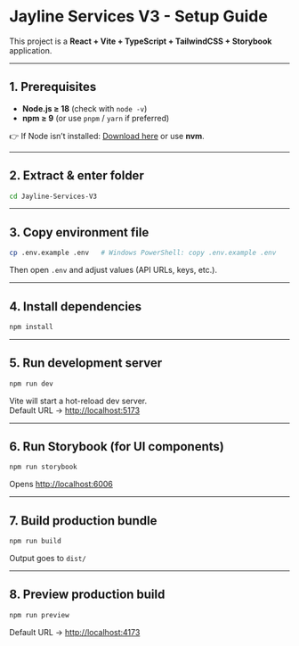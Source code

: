 # Jayline Services V3 - Setup Guide

This project is a **React + Vite + TypeScript + TailwindCSS + Storybook** application.

---

## 1. Prerequisites
- **Node.js ≥ 18** (check with `node -v`)
- **npm ≥ 9** (or use `pnpm` / `yarn` if preferred)

👉 If Node isn’t installed: [Download here](https://nodejs.org/) or use **nvm**.

---

## 2. Extract & enter folder
```bash
cd Jayline-Services-V3
```

---

## 3. Copy environment file
```bash
cp .env.example .env   # Windows PowerShell: copy .env.example .env
```
Then open `.env` and adjust values (API URLs, keys, etc.).

---

## 4. Install dependencies
```bash
npm install
```

---

## 5. Run development server
```bash
npm run dev
```
Vite will start a hot-reload dev server.  
Default URL → [http://localhost:5173](http://localhost:5173)

---

## 6. Run Storybook (for UI components)
```bash
npm run storybook
```
Opens [http://localhost:6006](http://localhost:6006)

---

## 7. Build production bundle
```bash
npm run build
```
Output goes to `dist/`

---

## 8. Preview production build
```bash
npm run preview
```
Default URL → [http://localhost:4173](http://localhost:4173)
